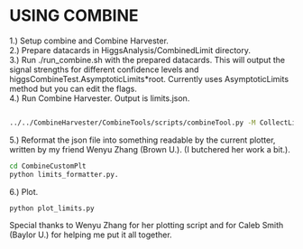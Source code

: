 # USING COMBINE

1.) Setup combine and Combine Harvester.  
2.) Prepare datacards in HiggsAnalysis/CombinedLimit directory.   
3.) Run ./run_combine.sh with the prepared datacards. This will output the signal strengths for different confidence levels and higgsCombineTest.AsymptoticLimits*root. Currently uses AsymptoticLimits method but you can edit the flags.  
4.) Run Combine Harvester. Output is limits.json.
```bash

../../CombineHarvester/CombineTools/scripts/combineTool.py -M CollectLimits higgsCombineTest.AsymptoticLimits.mH*root

```  
5.) Reformat the json file into something readable by the current plotter, written by my friend Wenyu Zhang (Brown U.). (I butchered her work a bit.). 

```bash
cd CombineCustomPlt
python limits_formatter.py. 
```
6.) Plot.  

```bash
python plot_limits.py
``` 
Special thanks to Wenyu Zhang for her plotting script and for Caleb Smith (Baylor U.) for helping me put it all together.
